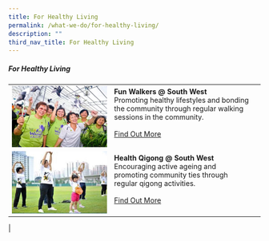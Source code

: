 ```yaml
---
title: For Healthy Living
permalink: /what-we-do/for-healthy-living/
description: ""
third_nav_title: For Healthy Living
---
```

##### For Healthy Living



| ||  |
| -------- | -------- | -------- |
| ![](/images/What%20We%20Do/For%20Healthy%20Living/fw1.png)|   **Fun Walkers @ South West**<br> Promoting healthy lifestyles and bonding the community through regular walking sessions in the community. <br><br> [Find Out More](/what-we-do/funwalkers/)<br><br>|      |
| ![](/images/What%20We%20Do/For%20Healthy%20Living/Health%20Qigong%20P1.jpg)   |   **Health Qigong @ South West**<br> Encouraging active ageing and promoting community ties through regular qigong activities.<br><br> [Find Out More](/what-we-do/healthqigong/)<br><br> |      |
|